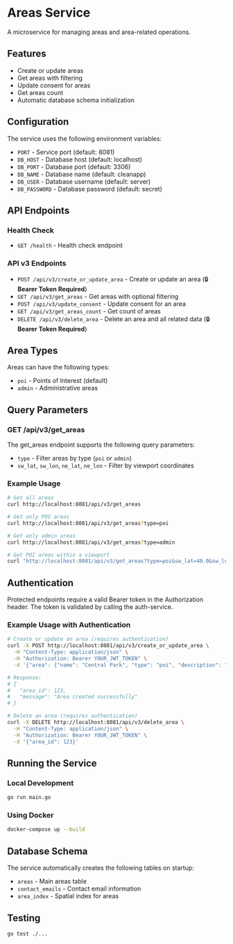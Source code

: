 # Areas Service

A microservice for managing areas and area-related operations.

## Features

- Create or update areas
- Get areas with filtering
- Update consent for areas
- Get areas count
- Automatic database schema initialization

## Configuration

The service uses the following environment variables:

- `PORT` - Service port (default: 8081)
- `DB_HOST` - Database host (default: localhost)
- `DB_PORT` - Database port (default: 3306)
- `DB_NAME` - Database name (default: cleanapp)
- `DB_USER` - Database username (default: server)
- `DB_PASSWORD` - Database password (default: secret)

## API Endpoints

### Health Check
- `GET /health` - Health check endpoint

### API v3 Endpoints
- `POST /api/v3/create_or_update_area` - Create or update an area (🔒 **Bearer Token Required**)
- `GET /api/v3/get_areas` - Get areas with optional filtering
- `POST /api/v3/update_consent` - Update consent for an area
- `GET /api/v3/get_areas_count` - Get count of areas
- `DELETE /api/v3/delete_area` - Delete an area and all related data (🔒 **Bearer Token Required**)

## Area Types

Areas can have the following types:
- `poi` - Points of Interest (default)
- `admin` - Administrative areas

## Query Parameters

### GET /api/v3/get_areas

The get_areas endpoint supports the following query parameters:

- `type` - Filter areas by type (`poi` or `admin`)
- `sw_lat`, `sw_lon`, `ne_lat`, `ne_lon` - Filter by viewport coordinates

### Example Usage

```bash
# Get all areas
curl http://localhost:8081/api/v3/get_areas

# Get only POI areas
curl http://localhost:8081/api/v3/get_areas?type=poi

# Get only admin areas
curl http://localhost:8081/api/v3/get_areas?type=admin

# Get POI areas within a viewport
curl "http://localhost:8081/api/v3/get_areas?type=poi&sw_lat=40.0&sw_lon=-74.0&ne_lat=41.0&ne_lon=-73.0"
```

## Authentication

Protected endpoints require a valid Bearer token in the Authorization header. The token is validated by calling the auth-service.

### Example Usage with Authentication

```bash
# Create or update an area (requires authentication)
curl -X POST http://localhost:8081/api/v3/create_or_update_area \
  -H "Content-Type: application/json" \
  -H "Authorization: Bearer YOUR_JWT_TOKEN" \
  -d '{"area": {"name": "Central Park", "type": "poi", "description": "Famous park in NYC", "coordinates": {...}}}'

# Response:
# {
#   "area_id": 123,
#   "message": "Area created successfully"
# }

# Delete an area (requires authentication)
curl -X DELETE http://localhost:8081/api/v3/delete_area \
  -H "Content-Type: application/json" \
  -H "Authorization: Bearer YOUR_JWT_TOKEN" \
  -d '{"area_id": 123}'
```

## Running the Service

### Local Development

```bash
go run main.go
```

### Using Docker

```bash
docker-compose up --build
```

## Database Schema

The service automatically creates the following tables on startup:

- `areas` - Main areas table
- `contact_emails` - Contact email information
- `area_index` - Spatial index for areas

## Testing

```bash
go test ./...
``` 